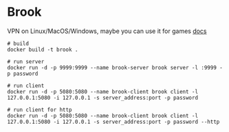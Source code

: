 # Brook
VPN on Linux/MacOS/Windows, maybe you can use it for games
[docs](https://github.com/txthinking/brook)

```
# build 
docker build -t brook .

# run server
docker run -d -p 9999:9999 --name brook-server brook server -l :9999 -p password

# run client
docker run -d -p 5080:5080 --name brook-client brook client -l 127.0.0.1:5080 -i 127.0.0.1 -s server_address:port -p password

# run client for http
docker run -d -p 5080:5080 --name brook-client brook client -l 127.0.0.1:5080 -i 127.0.0.1 -s server_address:port -p password --http
```